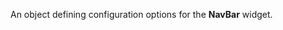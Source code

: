 
<!--shortDescription-->
An object defining configuration options for the **NavBar** widget.
<!--/shortDescription-->

<!--fullDescription-->

<!--/fullDescription-->